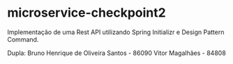 # microservice-checkpoint2


Implementação de uma Rest API utilizando Spring Initializr e Design Pattern Command.

Dupla:
Bruno Henrique de Oliveira Santos - 86090
Vitor Magalhães - 84808
      
